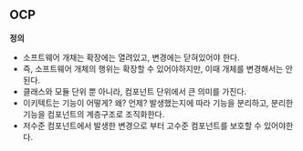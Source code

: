 OCP
-
**정의**
- 소프트웨어 개채는 확장에는 열려있고, 변경에는 닫혀있어야 한다.
- 즉, 소프트웨어 개체의 행위는 확장할 수 있어야하지만, 이때 개체를 변경해서는 안된다.
- 클래스와 모듈 단위 뿐 아니라, 컴포넌트 단위에서 큰 의미를 가진다.
- 이키텍트는 기능이 어떻게? 왜? 언제? 발생했는지에 따라 기능을 분리하고, 분리한 기능을 컴포넌트의 계층구조로 조직화한다.
- 저수준 컴포넌트에서 발생한 변경으로 부터 고수준 컴포넌트를 보호할 수 있어야한다.

